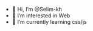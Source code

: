- 👋 Hi, I’m @Selim-kh
- 👀 I’m interested in Web
- 🌱 I’m currently learning css/js



<!---
Selim-kh/Selim-kh is a ✨ special ✨ repository because its `README.md` (this file) appears on your GitHub profile.
You can click the Preview link to take a look at your changes.
--->
